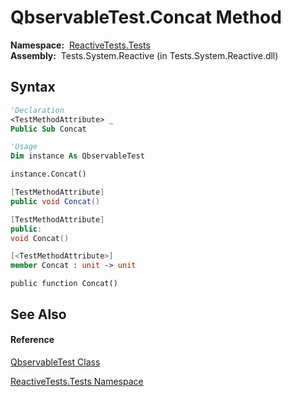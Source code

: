 # QbservableTest.Concat Method

**Namespace:**  [ReactiveTests.Tests](ReactiveTests.Tests\ReactiveTests.Tests.md)  
**Assembly:**  Tests.System.Reactive (in Tests.System.Reactive.dll)

## Syntax

```vb
'Declaration
<TestMethodAttribute> _
Public Sub Concat
```

```vb
'Usage
Dim instance As QbservableTest

instance.Concat()
```

```csharp
[TestMethodAttribute]
public void Concat()
```

```c++
[TestMethodAttribute]
public:
void Concat()
```

```fsharp
[<TestMethodAttribute>]
member Concat : unit -> unit 
```

```jscript
public function Concat()
```

## See Also

#### Reference

[QbservableTest Class](QbservableTest\QbservableTest.md)

[ReactiveTests.Tests Namespace](ReactiveTests.Tests\ReactiveTests.Tests.md)




